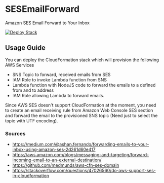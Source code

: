 # SESEmailForward
Amazon SES Email Forward to Your Inbox

[![Deploy Stack](https://s3.amazonaws.com/cloudformation-examples/cloudformation-launch-stack.png)](https://console.aws.amazon.com/cloudformation/home?region=us-east-1#/stacks/new?stackName=SESEmailForward&templateURL=https://s3.amazonaws.com/public.cf.templates/forwarder.template)

## Usage Guide
You can deploy the CloudFormation stack which will provision the following AWS Services
- SNS Topic to forward, received emails from SES
- IAM Role to invoke Lambda function from SNS
- Lambda function with NodeJS code to forward the emails to a defined from and to address
- IAM Role allowing Lambda to forward emails.

Since AWS SES doesn't support CloudFormation at the moment, you need to create an email receiving rule from Amazon Web Console SES section and forward the email to the provisioned SNS topic (Need just to select the topic with UTF encoding).

### Sources ###
- https://medium.com/@ashan.fernando/forwarding-emails-to-your-inbox-using-amazon-ses-2d261d60e417
- https://aws.amazon.com/blogs/messaging-and-targeting/forward-incoming-email-to-an-external-destination/
- https://github.com/medmunds/aws-cfn-ses-domain
- https://stackoverflow.com/questions/47026560/do-aws-support-ses-in-cloudformation
